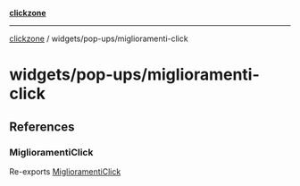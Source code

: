 [**clickzone**](../../../README.md)

***

[clickzone](../../../README.md) / widgets/pop-ups/miglioramenti-click

# widgets/pop-ups/miglioramenti-click

## References

### MiglioramentiClick

Re-exports [MiglioramentiClick](ui/MiglioramentiClick/functions/MiglioramentiClick.md)
